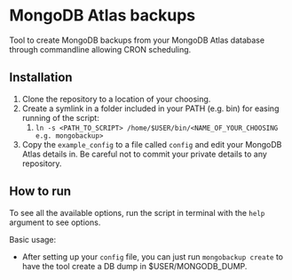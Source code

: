 # MongoDB Atlas backups

Tool to create MongoDB backups from your MongoDB Atlas database through commandline allowing CRON scheduling.

## Installation

1. Clone the repository to a location of your choosing.
2. Create a symlink in a folder included in your PATH (e.g. bin) for easing running of the script:
    1. `ln -s <PATH_TO_SCRIPT> /home/$USER/bin/<NAME_OF_YOUR_CHOOSING e.g. mongobackup>`
3. Copy the `example_config` to a file called `config` and edit your MongoDB Atlas details in. Be
   careful not to commit your private details to any repository.

## How to run
To see all the available options, run the script in terminal with the `help` argument to see options.

Basic usage:
- After setting up your `config` file, you can just run `mongobackup create` to have the tool create a DB dump in $USER/MONGODB_DUMP.
